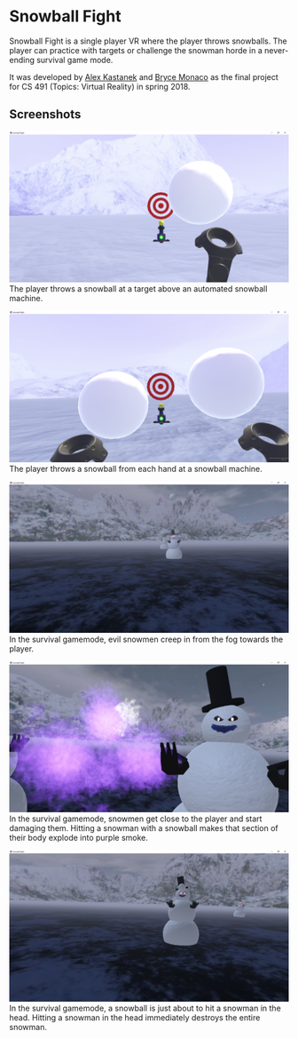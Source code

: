# Snowball Fight
Snowball Fight is a single player VR where the player throws snowballs. The player can practice with targets or challenge the snowman horde in a never-ending survival game mode.

It was developed by [Alex Kastanek](https://github.com/AlexKastanek) and [Bryce Monaco](https://github.com/BryceDMonaco) as the final project for CS 491 (Topics: Virtual Reality) in spring 2018.

## Screenshots
![](Screenshots\1.PNG)
The player throws a snowball at a target above an automated snowball machine.

![](Screenshots\2.PNG)
The player throws a snowball from each hand at a snowball machine.

![](Screenshots\34.PNG)
In the survival gamemode, evil snowmen creep in from the fog towards the player.

![](Screenshots\55.PNG)
In the survival gamemode, snowmen get close to the player and start damaging them. Hitting a snowman with a snowball makes that section of their body explode into purple smoke.

![](Screenshots\453.PNG)
In the survival gamemode, a snowball is just about to hit a snowman in the head. Hitting a snowman in the head immediately destroys the entire snowman.
